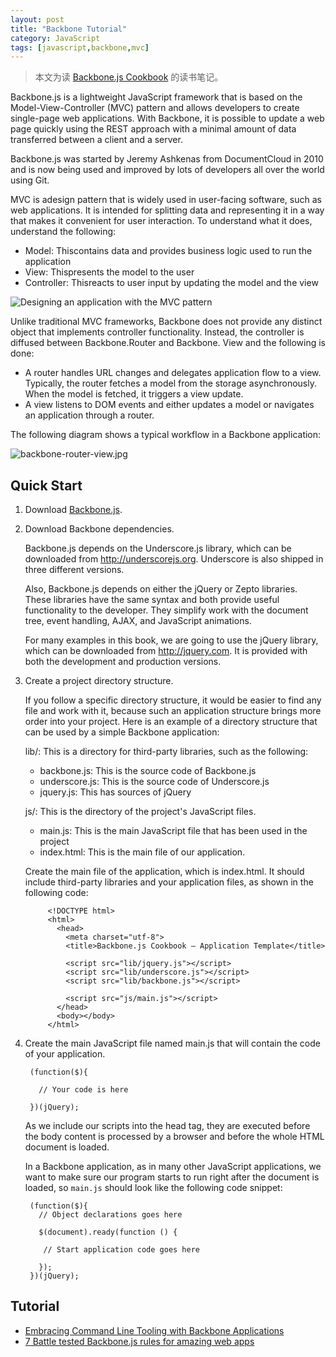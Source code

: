 ```yaml
---
layout: post
title: "Backbone Tutorial"
category: JavaScript
tags: [javascript,backbone,mvc]
--- 
```


> 本文为读 [Backbone.js Cookbook](http://www.salttiger.com/backbone-js-cookbook/) 的读书笔记。

Backbone.js is a lightweight JavaScript framework that is based on the Model-View-Controller (MVC) pattern and allows developers to create single-page web applications. With Backbone, it is possible to update a web page quickly using the REST approach with a minimal amount of data transferred between a client and a server.

Backbone.js was started by Jeremy Ashkenas from DocumentCloud in 2010 and is now being used and improved by lots of developers all over the world using Git.

MVC is adesign pattern that is widely used in user-facing software, such as web applications. It is intended for splitting data and representing it in a way that makes it convenient for user interaction. To understand what it does, understand the following:

<!--more-->

* Model: Thiscontains data and provides business logic used to run the application
* View: Thispresents the model to the user
* Controller: Thisreacts to user input by updating the model and the view

![Designing an application with the MVC pattern](http://johnnyimages.qiniudn.com/backbone-mvc.jpg)

Unlike traditional MVC frameworks, Backbone does not provide any distinct object that implements controller functionality. Instead, the controller is diffused between Backbone.Router and Backbone. View and the following is done:

* A router handles URL changes and delegates application flow to a view. Typically, the router fetches a model from the storage asynchronously. When the model is fetched, it triggers a view update.
* A view listens to DOM events and either updates a model or navigates an application through a router.

The following diagram shows a typical workflow in a Backbone application:

![backbone-router-view.jpg](http://johnnyimages.qiniudn.com/backbone-router-view.jpg)

## Quick Start

1. Download [Backbone.js](http://backbone.js).
2. Download Backbone dependencies.

	Backbone.js depends on the Underscore.js library, which can be downloaded from <http://underscorejs.org>. Underscore is also shipped in three different versions.

	Also, Backbone.js depends on either the jQuery or Zepto libraries. These libraries have the same syntax and both provide useful functionality to the developer. They simplify work with the document tree, event handling, AJAX, and JavaScript animations.

	For many examples in this book, we are going to use the jQuery library, which can be downloaded from <http://jquery.com>. It is provided with both the development and production versions.

3. Create a project directory structure.

	If you follow a specific directory structure, it would be easier to find any file and work with it, because such an application structure brings more order into your project. Here is an example of a directory structure that can be used by a simple Backbone application:

	lib/: This is a directory for third-party libraries, such as the following:
	
	- backbone.js: This is the source code of Backbone.js
	- underscore.js: This is the source code of Underscore.js
	- jquery.js: This has sources of jQuery

	js/: This is the directory of the project's JavaScript files.

	- main.js: This is the main JavaScript file that has been used in the project
	- index.html: This is the main file of our application.

	Create the main file of the application, which is index.html. It should include third-party libraries and your application files, as shown in the following code:

			<!DOCTYPE html>
			<html>
			  <head>
			    <meta charset="utf-8">
			    <title>Backbone.js Cookbook – Application Template</title>
			  
			    <script src="lib/jquery.js"></script>
			    <script src="lib/underscore.js"></script>
			    <script src="lib/backbone.js"></script>

			    <script src="js/main.js"></script>
			  </head>
			  <body></body>
			</html>

4. Create the main JavaScript file named main.js that will contain the code of your application.

		(function($){

		  // Your code is here
		  
		})(jQuery);

	As we include our scripts into the head tag, they are executed before the body content is processed by a browser and before the whole HTML document is loaded.

	In a Backbone application, as in many other JavaScript applications, we want to make sure our program starts to run right after the document is loaded, so `main.js` should look like the following code snippet:

		(function($){
		  // Object declarations goes here

		  $(document).ready(function () {

		   // Start application code goes here

		  });
		})(jQuery);

## Tutorial

- [Embracing Command Line Tooling with Backbone Applications](http://javascriptplayground.com/blog/2014/03/command-line-backbone-yeoman/)
- [7 Battle tested Backbone.js rules for amazing web apps](http://geeks.bizzabo.com/7-battle-tested-backbonejs-rules-for-amazing-web-apps)